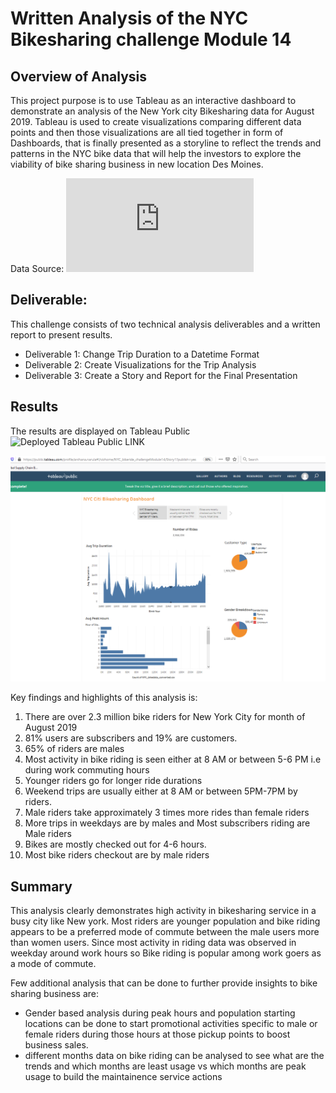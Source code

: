 # Written Analysis of the NYC Bikesharing challenge Module 14

## Overview of Analysis
This project purpose is to use Tableau as an interactive dashboard to demonstrate an analysis of the New York city Bikesharing data for August 2019. Tableau is used to create visualizations comparing different data points and then those visualizations are all tied together in form of Dashboards, that is finally presented as a storyline to reflect the trends and patterns in the NYC bike data that will help the investors to explore the viability of bike sharing business in new location Des Moines.

Data Source: 
![Citi Bike data- August 2019 zip file](https://s3.amazonaws.com/tripdata/index.html) 


## Deliverable: 
This challenge consists of two technical analysis deliverables and a written report to present results. 

- Deliverable 1: Change Trip Duration to a Datetime Format
- Deliverable 2: Create Visualizations for the Trip Analysis
- Deliverable 3: Create a Story and Report for the Final Presentation


## Results

The results are displayed on Tableau Public
![Deployed Tableau Public LINK](https://public.tableau.com/profile/archana.narula#!/vizhome/NYC_bikeride_challengeModule14/Story1?publish=yes)

![Image of story](https://github.com/archinarula/Bikesharing/blob/main/story%20image.png)

Key findings and highlights of this analysis is:

1. There are over 2.3 million bike riders for New York City for month of August 2019
2. 81% users are subscribers and 19% are customers. 
3. 65% of riders are males 
4. Most activity in bike riding is seen either at 8 AM or between 5-6 PM i.e during work commuting hours
5. Younger riders go for longer ride durations
6. Weekend trips are usually either at 8 AM or between 5PM-7PM by riders. 
7. Male riders take approximately 3 times more rides than female riders 
8. More trips in weekdays are by males and Most subscribers riding are Male riders
9. Bikes are mostly checked out for 4-6 hours. 
10. Most bike riders checkout are by male riders

## Summary
This analysis clearly demonstrates high activity in bikesharing service in a busy city like New york. Most riders are younger population and bike riding appears to be a preferred mode of commute between the male users more than women users. Since most activity in riding data was observed in weekday around work hours so Bike riding is popular among work goers as a mode of commute.

Few additional analysis that can be done to further provide insights to bike sharing business are:
- Gender based analysis during peak hours and population starting locations can be done to start promotional activities specific to male or female riders during those hours at those pickup points to boost business sales.
- different months data on bike riding can be analysed to see what are the trends and which months are least usage vs which months are peak usage to build the maintainence service actions



